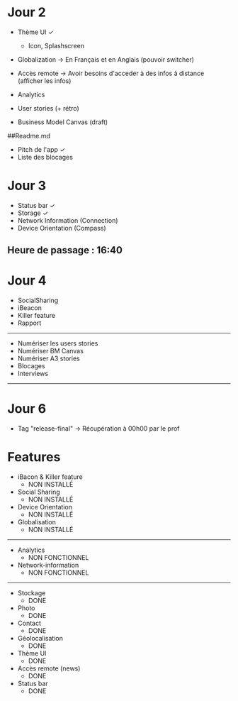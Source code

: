 # Jour 2
* Thème UI ✓
	* Icon, Splashscreen
* Globalization -> En Français et en Anglais (pouvoir switcher)
* Accès remote -> Avoir besoins d'acceder à des infos à distance (afficher les infos)
* Analytics

* User stories (+ rétro)
* Business Model Canvas (draft)

##Readme.md
* Pitch de l'app ✓
* Liste des blocages


# Jour 3
* Status bar ✓
* Storage ✓
* Network Information (Connection)
* Device Orientation (Compass)

## Heure de passage : 16:40


# Jour 4
* SocialSharing
* iBeacon
* Killer feature
* Rapport

----

* Numériser les users stories
* Numériser BM Canvas
* Numériser A3 stories
* Blocages
* Interviews

----

# Jour 6

* Tag "release-final" -> Récupération à 00h00 par le prof



# Features

* iBacon & Killer feature
	* NON INSTALLÉ
* Social Sharing
	* NON INSTALLÉ
* Device Orientation
	* NON INSTALLÉ
* Globalisation
	* NON INSTALLÉ

----

* Analytics
	* NON FONCTIONNEL
* Network-information
	* NON FONCTIONNEL

----

* Stockage
	* DONE
* Photo
	* DONE
* Contact
	* DONE
* Géolocalisation
	* DONE
* Thème UI
	* DONE
* Accès remote (news)
	* DONE
* Status bar
	* DONE